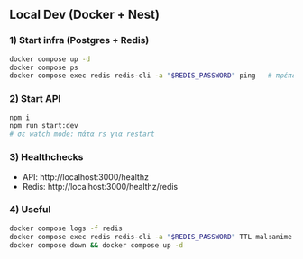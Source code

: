 ## Local Dev (Docker + Nest)

### 1) Start infra (Postgres + Redis)

```bash
docker compose up -d
docker compose ps
docker compose exec redis redis-cli -a "$REDIS_PASSWORD" ping   # πρέπει: PONG
```

### 2) Start API

```bash
npm i
npm run start:dev
# σε watch mode: πάτα rs για restart
```

### 3) Healthchecks

- API: http://localhost:3000/healthz
- Redis: http://localhost:3000/healthz/redis

### 4) Useful

```bash
docker compose logs -f redis
docker compose exec redis redis-cli -a "$REDIS_PASSWORD" TTL mal:anime:21
docker compose down && docker compose up -d

```

